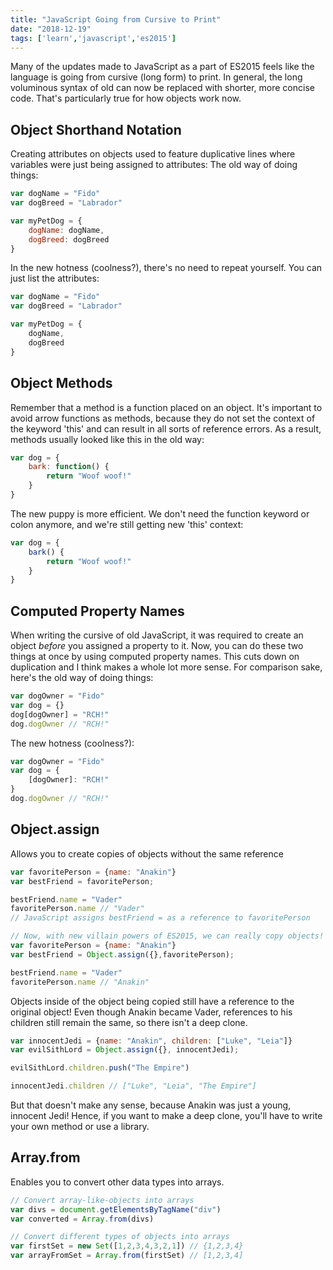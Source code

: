 ```yaml
---
title: "JavaScript Going from Cursive to Print"
date: "2018-12-19"
tags: ['learn','javascript','es2015']
---
```


Many of the updates made to JavaScript as a part of ES2015 feels like the language is going from cursive (long form) to print.  In general, the long voluminous syntax of old can now be replaced with shorter, more concise code.  That's particularly true for how objects work now.

## Object Shorthand Notation
Creating attributes on objects used to feature duplicative lines where variables were just being assigned to attributes:
The old way of doing things:
```javascript
var dogName = "Fido"
var dogBreed = "Labrador"

var myPetDog = {
    dogName: dogName,
    dogBreed: dogBreed
}
```

In the new hotness (coolness?), there's no need to repeat yourself.  You can just list the attributes:
```javascript
var dogName = "Fido"
var dogBreed = "Labrador"

var myPetDog = {
    dogName,
    dogBreed
}
```

## Object Methods
Remember that a method is a function placed on an object.  It's important to avoid arrow functions as methods, because they do not set the context of the keyword 'this' and can result in all sorts of reference errors.  As a result, methods usually looked like this in the old way:
```javascript
var dog = {
    bark: function() {
        return "Woof woof!"
    }
}
```

The new puppy is more efficient.  We don't need the function keyword or colon anymore, and we're still getting new 'this' context:
```javascript
var dog = {
    bark() {
        return "Woof woof!"
    }
}
```

## Computed Property Names
When writing the cursive of old JavaScript, it was required to create an object *before* you assigned a property to it.  Now, you can do these two things at once by using computed property names.  This cuts down on duplication and I think makes a whole lot more sense.  For comparison sake, here's the old way of doing things:
```javascript
var dogOwner = "Fido"
var dog = {}
dog[dogOwner] = "RCH!"
dog.dogOwner // "RCH!"
```

The new hotness (coolness?):
```javascript
var dogOwner = "Fido"
var dog = {
    [dogOwner]: "RCH!"
}
dog.dogOwner // "RCH!"
```

## Object.assign
Allows you to create copies of objects without the same reference

```javascript
var favoritePerson = {name: "Anakin"}
var bestFriend = favoritePerson;

bestFriend.name = "Vader"
favoritePerson.name // "Vader"
// JavaScript assigns bestFriend = as a reference to favoritePerson

// Now, with new villain powers of ES2015, we can really copy objects!
var favoritePerson = {name: "Anakin"}
var bestFriend = Object.assign({},favoritePerson);

bestFriend.name = "Vader"
favoritePerson.name // "Anakin"
```

Objects inside of the object being copied still have a reference to the original object!  Even though Anakin became Vader, references to his children still remain the same, so there isn't a deep clone.
```javascript
var innocentJedi = {name: "Anakin", children: ["Luke", "Leia"]}
var evilSithLord = Object.assign({}, innocentJedi);

evilSithLord.children.push("The Empire")

innocentJedi.children // ["Luke", "Leia", "The Empire"]
```
But that doesn't make any sense, because Anakin was just a young, innocent Jedi!  Hence, if you want to make a deep clone, you'll have to write your own method or use a library.

## Array.from
Enables you to convert other data types into arrays.
```javascript
// Convert array-like-objects into arrays
var divs = document.getElementsByTagName("div")
var converted = Array.from(divs)

// Convert different types of objects into arrays
var firstSet = new Set([1,2,3,4,3,2,1]) // {1,2,3,4}
var arrayFromSet = Array.from(firstSet) // [1,2,3,4]
```